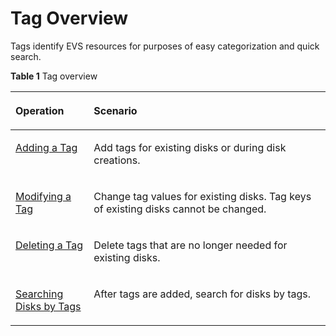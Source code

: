 # Tag Overview<a name="evs_01_0099"></a>

Tags identify EVS resources for purposes of easy categorization and quick search.

**Table  1**  Tag overview

<a name="table1998216251223"></a>
<table><thead align="left"><tr id="row18983102514216"><th class="cellrowborder" valign="top" width="24.85%" id="mcps1.2.3.1.1"><p id="p129843251621"><a name="p129843251621"></a><a name="p129843251621"></a>Operation</p>
</th>
<th class="cellrowborder" valign="top" width="75.14999999999999%" id="mcps1.2.3.1.2"><p id="p6984325229"><a name="p6984325229"></a><a name="p6984325229"></a>Scenario</p>
</th>
</tr>
</thead>
<tbody><tr id="row6984112514217"><td class="cellrowborder" valign="top" width="24.85%" headers="mcps1.2.3.1.1 "><p id="p159847251525"><a name="p159847251525"></a><a name="p159847251525"></a><a href="adding-a-tag.md">Adding a Tag</a></p>
</td>
<td class="cellrowborder" valign="top" width="75.14999999999999%" headers="mcps1.2.3.1.2 "><p id="p1598442519214"><a name="p1598442519214"></a><a name="p1598442519214"></a>Add tags for existing disks or during disk creations.</p>
</td>
</tr>
<tr id="row898416251228"><td class="cellrowborder" valign="top" width="24.85%" headers="mcps1.2.3.1.1 "><p id="p29841125121"><a name="p29841125121"></a><a name="p29841125121"></a><a href="modifying-a-tag.md">Modifying a Tag</a></p>
</td>
<td class="cellrowborder" valign="top" width="75.14999999999999%" headers="mcps1.2.3.1.2 "><p id="p13984152511211"><a name="p13984152511211"></a><a name="p13984152511211"></a>Change tag values for existing disks. Tag keys of existing disks cannot be changed.</p>
</td>
</tr>
<tr id="row19849258212"><td class="cellrowborder" valign="top" width="24.85%" headers="mcps1.2.3.1.1 "><p id="p149841925329"><a name="p149841925329"></a><a name="p149841925329"></a><a href="deleting-a-tag.md">Deleting a Tag</a></p>
</td>
<td class="cellrowborder" valign="top" width="75.14999999999999%" headers="mcps1.2.3.1.2 "><p id="p6984172519212"><a name="p6984172519212"></a><a name="p6984172519212"></a>Delete tags that are no longer needed for existing disks.</p>
</td>
</tr>
<tr id="row39844251129"><td class="cellrowborder" valign="top" width="24.85%" headers="mcps1.2.3.1.1 "><p id="p119841025527"><a name="p119841025527"></a><a name="p119841025527"></a><a href="searching-disks-by-tags.md">Searching Disks by Tags</a></p>
</td>
<td class="cellrowborder" valign="top" width="75.14999999999999%" headers="mcps1.2.3.1.2 "><p id="p298418252028"><a name="p298418252028"></a><a name="p298418252028"></a>After tags are added, search for disks by tags.</p>
</td>
</tr>
</tbody>
</table>

